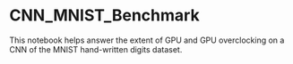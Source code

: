 # CNN_MNIST_Benchmark

This notebook helps answer the extent of GPU and GPU overclocking on a CNN of the MNIST hand-written digits dataset. 

